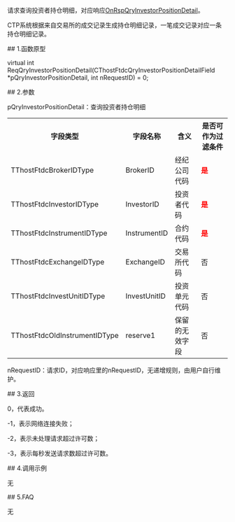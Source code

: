 <p>请求查询投资者持仓明细，对应响应<a href="../../CTHOSTFTDCTRADERAPI/ONRSPQRYINVESTORPOSITIONDETAIL/">OnRspQryInvestorPositionDetail</a>。</p>
<p>CTP系统根据来自交易所的成交记录生成持仓明细记录，一笔成交记录对应一条持仓明细记录。</p>
<span class="anchor" id="8cdafc07-28b0-45ce-8f22-ddc14abd5232"></span>
## 1.函数原型
<p>virtual int ReqQryInvestorPositionDetail(CThostFtdcQryInvestorPositionDetailField *pQryInvestorPositionDetail, int nRequestID) = 0;</p>
<span class="anchor" id="4e1ac21b-fc47-42b7-910a-3e5b54874b18"></span>
## 2.参数
<p>pQryInvestorPositionDetail：查询投资者持仓明细</p>
<table><tr><th style="TEXT-ALIGN: center;">字段类型</th><th style="TEXT-ALIGN: center;">字段名称</th><th style="TEXT-ALIGN: center;">含义</th><th style="TEXT-ALIGN: center;">是否可作为过滤条件</th></tr><tr><td style="TEXT-ALIGN: left;">TThostFtdcBrokerIDType</td>
<td style="TEXT-ALIGN: left;">BrokerID</td>
<td style="TEXT-ALIGN: left;">经纪公司代码</td>
<td style="TEXT-ALIGN: left;"><strong><font color="#FF0000">是</font></strong></td>
</tr>
<tr><td style="TEXT-ALIGN: left;">TThostFtdcInvestorIDType</td>
<td style="TEXT-ALIGN: left;">InvestorID</td>
<td style="TEXT-ALIGN: left;">投资者代码</td>
<td style="TEXT-ALIGN: left;"><strong><font color="#FF0000">是</font></strong></td>
</tr>
<tr><td style="TEXT-ALIGN: left;">TThostFtdcInstrumentIDType</td>
<td style="TEXT-ALIGN: left;">InstrumentID</td>
<td style="TEXT-ALIGN: left;">合约代码</td>
<td style="TEXT-ALIGN: left;"><strong><font color="#FF0000">是</font></strong></td>
</tr>
<tr><td style="TEXT-ALIGN: left;">TThostFtdcExchangeIDType</td>
<td style="TEXT-ALIGN: left;">ExchangeID</td>
<td style="TEXT-ALIGN: left;">交易所代码</td>
<td style="TEXT-ALIGN: left;">否</td>
</tr>
<tr><td style="TEXT-ALIGN: left;">TThostFtdcInvestUnitIDType</td>
<td style="TEXT-ALIGN: left;">InvestUnitID</td>
<td style="TEXT-ALIGN: left;">投资单元代码</td>
<td style="TEXT-ALIGN: left;">否</td>
</tr>
<tr><td style="TEXT-ALIGN: left;">TThostFtdcOldInstrumentIDType</td>
<td style="TEXT-ALIGN: left;">reserve1</td>
<td style="TEXT-ALIGN: left;">保留的无效字段</td>
<td style="TEXT-ALIGN: left;">否</td>
</tr>
</table>
<p>nRequestID：请求ID，对应响应里的nRequestID，无递增规则，由用户自行维护。</p>
<span class="anchor" id="72727df2-a8db-42e7-9042-e24db1aeb1b8"></span>
## 3.返回
<p>0，代表成功。</p>
<p>-1，表示网络连接失败；</p>
<p>-2，表示未处理请求超过许可数；</p>
<p>-3，表示每秒发送请求数超过许可数。</p>
<span class="anchor" id="aaf4ea4c-2b2a-41ac-97cf-9a0d416ba6f7"></span>
## 4.调用示例
<p>无</p>
<span class="anchor" id="8f85f82a-b10c-4b1e-8912-aac707fc6fba"></span>
## 5.FAQ
<p>无</p>
